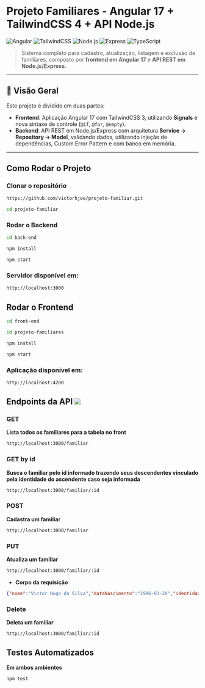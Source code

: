 #  Projeto Familiares - Angular 17 + TailwindCSS 4 + API Node.js

![Angular](https://img.shields.io/badge/Angular-17-DD0031?style=flat&logo=angular&logoColor=white)
![TailwindCSS](https://img.shields.io/badge/TailwindCSS-3-38B2AC?style=flat&logo=tailwind-css&logoColor=white)
![Node.js](https://img.shields.io/badge/Node.js-20-339933?style=flat&logo=node.js&logoColor=white)
![Express](https://img.shields.io/badge/Express-5-000000?style=flat&logo=express&logoColor=white)
![TypeScript](https://img.shields.io/badge/TypeScript-5-3178C6?style=flat&logo=typescript&logoColor=white)

> Sistema completo para cadastro, atualização, listagem e exclusão de familiares, composto por **frontend em Angular 17** e **API REST em Node.js/Express**.

---

## 📜 Visão Geral

Este projeto é dividido em duas partes:

- **Frontend**: Aplicação Angular 17 com TailwindCSS 3, utilizando **Signals** e nova sintaxe de controle (`@if`, `@for`, `@empty`).
- **Backend**: API REST em Node.js/Express com arquitetura **Service → Repository → Model**, validando dados, utilizando injeção de dependências, Custom Error Pattern e com banco em memória.

---

## Como Rodar o Projeto

### Clonar o repositório
```bash
https://github.com/victorhjoe/projeto-familiar.git
```
```bash
cd projeto-familiar
```
### Rodar o Backend
```bash
cd back-end
```
```bash
npm install
```
```bash
npm start
```
### Servidor disponível em:
```bash
http://localhost:3000
```
## Rodar o Frontend
```bash
cd front-end
```
```bash
cd projeto-familiares
```
```bash
npm install
```
```bash
npm start
```
### Aplicação disponível em:

```bash
http://localhost:4200
```
## Endpoints da API <img src="https://img.shields.io/badge/Node%20js-339933?style=for-the-badge&logo=nodedotjs&logoColor=white" />	

### GET 
**Lista todos os familiares para a tabela no front**
```bash
http://localhost:3000/familiar
```
### GET by id 
**Busca o familiar pelo id informado trazendo seus descendentes vinculado pela identidade do ascendente caso seja informada**
```bash
http://localhost:3000/familiar/:id
```
### POST 
**Cadastra um familiar**
```bash
http://localhost:3000/familiar
```
### PUT
**Atualiza um familiar**
```bash
http://localhost:3000/familiar/:id
```
- **Corpo da requisição**
```json
{"nome":"Victor Hugo da Silva","dataNascimento":"1996-03-20","identidade":"1234","identidadeAscendente":""}
```
### Delete
**Deleta um familiar**
```bash
http://localhost:3000/familiar/:id
```
## Testes Automatizados
**Em ambos ambientes**
```bash
npm test
```
